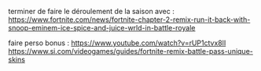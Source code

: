 terminer de faire le déroulement de la saison avec : 
https://www.fortnite.com/news/fortnite-chapter-2-remix-run-it-back-with-snoop-eminem-ice-spice-and-juice-wrld-in-battle-royale

faire perso bonus : https://www.youtube.com/watch?v=rUP1ctvx8lI
                    https://www.si.com/videogames/guides/fortnite-remix-battle-pass-unique-skins

